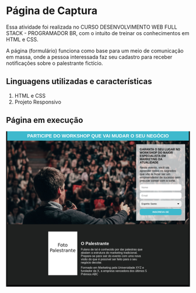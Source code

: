 # Página de Captura
Essa atividade foi realizada no CURSO DESENVOLVIMENTO WEB FULL STACK - PROGRAMADOR BR, com o intuito de treinar os conhecimentos em HTML e CSS.

A página (formulário) funciona como base para um meio de comunicação em massa, onde a pessoa interessada faz seu cadastro para receber notificações sobre o palestrante fictício.

## Linguagens utilizadas e características 

1. HTML e CSS
2. Projeto Responsivo


## Página em execução

<img src="./imagens/pagina.png" alt="pagina em execução">

